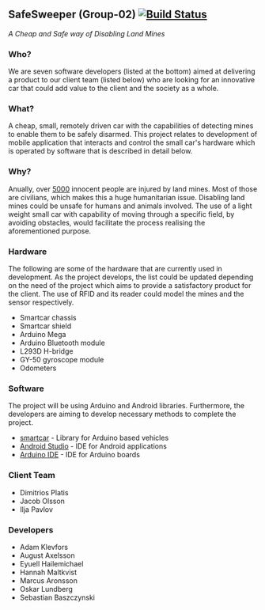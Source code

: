 ## SafeSweeper (Group-02) [![Build Status](https://travis-ci.org/DIT112-V19/group-02.svg?branch=master)](https://travis-ci.org/DIT112-V19/group-02)
*A Cheap and Safe way of Disabling Land Mines*

### Who?
We are seven software developers (listed at the bottom) aimed at delivering a product to our client team (listed below) who are looking for an innovative car that could add value to the client and the society as a whole.

### What?
A cheap, small, remotely driven car with the capabilities of detecting mines to enable them to be safely disarmed.
This project relates to development of mobile application that interacts and control the small car's hardware which is operated by software that is described in detail below.

### Why?
Anually, over [5000](http://www.the-monitor.org/en-gb/reports/2017/landmine-monitor-2017/casualties.aspx) innocent people are injured by land mines. Most of those are civilians, which makes this a huge humanitarian issue.
Disabling land mines could be unsafe for humans and animals involved. The use of a light weight small car with capability of moving through a specific field, by avoiding obstacles, would facilitate the process realising the aforementioned purpose.

### Hardware
The following are some of the hardware that are currently used in development. As the project develops, the list could be updated depending on the need of the project which aims to provide a satisfactory product for the client.
The use of RFID and its reader could model the mines and the sensor respectively.

* Smartcar chassis
* Smartcar shield
* Arduino Mega
* Arduino Bluetooth module
* L293D H-bridge
* GY-50 gyroscope module
* Odometers

### Software
The project will be using Arduino and Android libraries. Furthermore, the developers are aiming to develop necessary methods to complete the project.
* [smartcar](https://github.com/platisd/smartcar_shield) - Library for Arduino based vehicles
* [Android Studio](https://developer.android.com/studio) - IDE for Android applications
* [Arduino IDE](https://www.arduino.cc/en/main/software) - IDE for Arduino boards


### Client Team
* Dimitrios Platis
* Jacob Olsson
* Ilja Pavlov

### Developers
* Adam Klevfors
* August Axelsson
* Eyuell Hailemichael
* Hannah Maltkvist
* Marcus Aronsson
* Oskar Lundberg
* Sebastian Baszczynski


